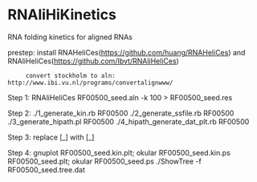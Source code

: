 # RNAliHiKinetics
RNA folding kinetics for aligned RNAs

prestep: install RNAHeliCes(https://github.com/huang/RNAHeliCes) and RNAliHeliCes(https://github.com/Ibvt/RNAliHeliCes)

         convert stockholm to aln: http://www.ibi.vu.nl/programs/convertalignwww/

Step 1: RNAliHeliCes RF00500_seed.aln -k 100 > RF00500_seed.res

Step 2: ./1_generate_kin.rb    RF00500
        ./2_generate_ssfile.rb RF00500
        ./3_generate_hipath.pl RF00500
        ./4_hipath_generate_dat_plt.rb RF00500

Step 3: replace [_] with [\_]

Step 4: gnuplot RF00500_seed.kin.plt; okular RF00500_seed.kin.ps
                RF00500_seed.plt; okular RF00500_seed.ps
                ./ShowTree -f RF00500_seed.tree.dat

